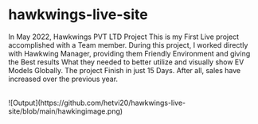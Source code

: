 # hawkwings-live-site
<p>
In May 2022, Hawkwings PVT LTD Project This is my First Live project accomplished with a Team member. 
During this project, I worked directly with Hawkwing Manager, providing them Friendly Environment and 
giving the Best results What they needed to better utilize and visually show EV Models Globally.
The project Finish in just 15 Days. After all, sales have increased over the previous year.</p>
<br>
![Output](https://github.com/hetvi20/hawkwings-live-site/blob/main/hawkingimage.png)
